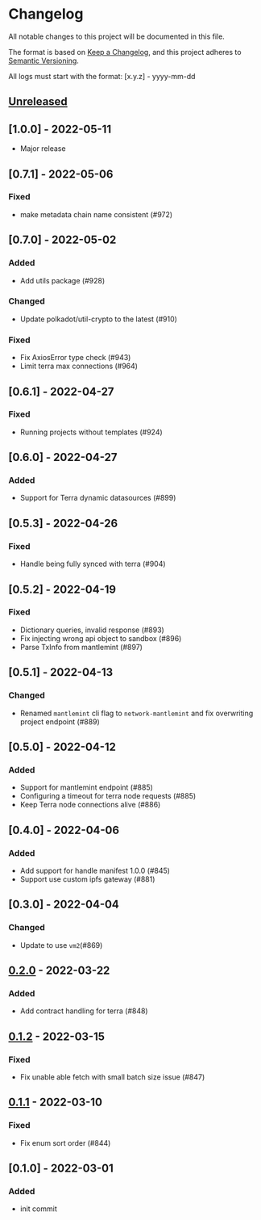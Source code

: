 # Changelog
All notable changes to this project will be documented in this file.

The format is based on [Keep a Changelog](https://keepachangelog.com/en/1.0.0/),
and this project adheres to [Semantic Versioning](https://semver.org/spec/v2.0.0.html).

All logs must start with the format: [x.y.z] - yyyy-mm-dd

## [Unreleased]

## [1.0.0] - 2022-05-11
- Major release

## [0.7.1] - 2022-05-06
### Fixed
- make metadata chain name consistent (#972)

## [0.7.0] - 2022-05-02
### Added
- Add utils package (#928)
### Changed
- Update polkadot/util-crypto to the latest (#910)
### Fixed
- Fix AxiosError type check (#943)
- Limit terra max connections (#964)

## [0.6.1] - 2022-04-27
### Fixed
- Running projects without templates (#924)

## [0.6.0] - 2022-04-27
### Added
- Support for Terra dynamic datasources (#899)

## [0.5.3] - 2022-04-26
### Fixed
- Handle being fully synced with terra (#904)

## [0.5.2] - 2022-04-19
### Fixed
- Dictionary queries, invalid response (#893)
- Fix injecting wrong api object to sandbox (#896)
- Parse TxInfo from mantlemint (#897)

## [0.5.1] - 2022-04-13
### Changed
- Renamed `mantlemint` cli flag to `network-mantlemint` and fix overwriting project endpoint (#889)

## [0.5.0] - 2022-04-12
### Added
- Support for mantlemint endpoint (#885)
- Configuring a timeout for terra node requests (#885)
- Keep Terra node connections alive (#886)

## [0.4.0] - 2022-04-06
### Added
- Add support for handle manifest 1.0.0 (#845)
- Support use custom ipfs gateway (#881)

## [0.3.0] - 2022-04-04
### Changed
- Update to use `vm2`(#869)

## [0.2.0] - 2022-03-22
### Added
- Add contract handling for terra (#848)

## [0.1.2] - 2022-03-15
### Fixed
- Fix unable able fetch with small batch size issue (#847)

## [0.1.1] - 2022-03-10
### Fixed
- Fix enum sort order (#844)

## [0.1.0] - 2022-03-01
### Added
- init commit

[Unreleased]: https://github.com/subquery/subql/compare/node-terra/0.2.0...HEAD
[0.2.0]: https://github.com/subquery/subql/compare/node/0.1.1...node/0.2.0
[0.1.2]: https://github.com/subquery/subql/compare/node/0.1.1...node/0.1.2
[0.1.1]: https://github.com/subquery/subql/compare/node/0.1.0...node/0.1.1
